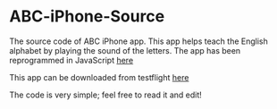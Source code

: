 # ABC-iPhone-Source

The source code of ABC iPhone app. This app helps teach the English alphabet by playing the sound of the letters. 
The app has been reprogrammed in JavaScript [here](https://tariq-c-dev.github.io/ABC-Fun/)

This app can be downloaded from testflight [here](https://testflight.apple.com/join/kaZCEkkj)

The code is very simple; feel free to read it and edit!
